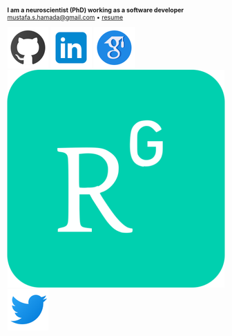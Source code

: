 <p>
    <b>I am a neuroscientist (PhD) working as a software developer</b>
    <br>
    <a href="mailto:mustafa.s.hamada@gmail.com">mustafa.s.hamada@gmail.com</a>
    <!--&bull; -->
    <!-- <a href="tel:xxx-xxx--xxxx-x">xxx-xxx-xxxx</a> -->
    &bull; 
    <a href="https://raw.github.com/hamadaio/hamadaio/main/cv/hamada_cv_2021.pdf">resume</a>
</p>

<p>
    <a href="https://github.com/hamadaio"><img src="https://raw.githubusercontent.com/hamadaio/hamadaio/main/images/icons/nucleo-social-icons/svg/logo/github.svg"><a>
     <!-- <a href="https://gitlab.com/hamadaio"><img src="https://raw.githubusercontent.com/hamadaio/hamadaio/main/images/icons/nucleo-social-icons/svg/logo/gitlab.svg"></a> -->
    <a href="https://www.linkedin.com/in/mustafashamada/"><img src="https://raw.githubusercontent.com/hamadaio/hamadaio/main/images/icons/nucleo-social-icons/svg/logo/linkedin.svg"></a>
    <a href="https://scholar.google.com/citations?user=CGsXLIwAAAAJ&hl=en"><img src="https://raw.githubusercontent.com/hamadaio/hamadaio/main/images/icons/nucleo-social-icons/svg/logo/google-scholar.svg"></a>
    <a href="https://www.researchgate.net/profile/Mustafa-Hamada"><img src="https://raw.githubusercontent.com/hamadaio/hamadaio/main/images/icons/nucleo-social-icons/svg/logo/researchgate.svg"></a>
    <a href="https://twitter.com/mustafashamada"><img src="https://raw.githubusercontent.com/hamadaio/hamadaio/main/images/icons/nucleo-social-icons/svg/logo/twitter.svg"></a>
</p>




<!-- ### Hi there 👋-

**hamadaio/hamadaio** is a ✨ _special_ ✨ repository because its `README.md` (this file) appears on your GitHub profile.

Here are some ideas to get you started:

- 🔭 I’m currently working on ...
- 🌱 I’m currently learning ...
- 🤔 I’m looking for help with ...
- 👯 I’m looking to collaborate on ...
- 💬 Ask me about ...
- 📫 How to reach me: ...
- 😄 Pronouns: ...
- ⚡ Fun fact: ...
-->

